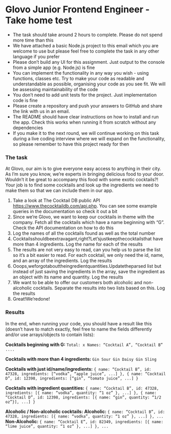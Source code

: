 # Glovo Junior Frontend Engineer - Take home test

- The task should take around 2 hours to complete. Please do not spend more time than this
- We have attached a basic Node.js project to this email which you are welcome to use but please feel free to complete the task in any other language if you prefer
- Please don’t build any UI for this assignment. Just output to the console from a simple app (e.g. Node.js) is fine
- You can implement the functionality in any way you wish - using functions, classes etc. Try to make your code as readable and understandable as possible, organising your code as you see fit. We will be assessing maintainability of the code
- You don’t need to add unit tests for the project. Just implementation code is fine
- Please create a repository and push your answers to GitHub and share the link with us in an email.
- The README should have clear instructions on how to install and run the app. Check this works when running it from scratch without any dependencies
- If you make it to the next round, we will continue working on this task during a live coding interview where we will expand on the functionality, so please remember to have this project ready for then

### The task

At Glovo, our aim is to give everyone easy access to anything in their city. As I’m sure you know, we’re experts in bringing delicious food to your door. Wouldn’t it be great to accompany this food with some exotic cocktails?! Your job is to find some cocktails and look up the ingredients we need to make them so that we can include them in our app.

1. Take a look at The Cocktail DB public API https://www.thecocktaildb.com/api.php. You can see some example queries in the documentation so check it out a bit
2. Since we’re Glovo, we want to keep our cocktails in theme with the company. Fetch all the cocktails which have a name beginning with “G”. Check the API documentation on how to do this
3. Log the names of all the cocktails found as well as the total number
4. Cocktailsshouldbeextravagant,right?Let’sjustkeepthecocktailsthat
   have more than 4 ingredients. Log the name for each of the results
5. The results are not very easy to read, can you help us to parse the list so
   it’s a bit easier to read. For each cocktail, we only need the id, name, and
   an array of the ingredients. Log the results
6. Ooops,weforgotabouttheingredientquantities.Updatetheparsed
   list but instead of just saving the ingredients in the array, save the
   ingredient as an object with its name and quantity. Log the results
7. We want to be able to offer our customers both alcoholic and
   non-alcoholic cocktails. Separate the results into two lists based on this.
   Log the results
8. Great!We’redone!

### Results

In the end, when running your code, you should have a result like this (doesn’t have to match exactly, feel free to name the fields differently and/or use arrays/objects to contain lists):

<b>Cocktails beginning with G:</b>
``Total: x
Names: “Cocktail A”, “Cocktail B” ....``

<b>Cocktails with more than 4 ingredients:</b>
``Gin Sour Gin Daisy
Gin Sling``

<b>Cocktails with just id/name/ingredients:</b>
``{ name: “Cocktail B”, id: 47328, ingredients: [“vodka”, “apple juice”, ...] }, { name: “Cocktail D”, id: 12398, ingredients: [“gin”, “tomato juice”, ...] }``

<b>Cocktails with ingredient quantities:</b>
``{ name: “Cocktail B”, id: 47328, ingredients: [{ name: “vodka”, quantity: “1 oz” }, ...] },
{ name: “Cocktail D”, id: 12398, ingredients: [{ name: “gin”, quantity: “1/2 oz”}], ...] }``

<b>Alcoholic / Non-alcoholic cocktails:</b>
<b>Alcoholic:</b>
``{ name: “Cocktail B”, id: 47328, ingredients: [{ name: “vodka”, quantity: “1 oz” }, ...] }, ...``
<b>Non-Alcoholic:</b>
``{ name: “Cocktail E”, id: 82349, ingredients: [{ name: “lime juice”, quantity: “1 oz” }, ...] }, ...``